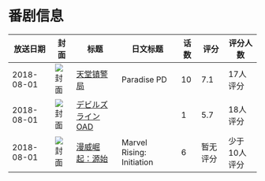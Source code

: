 # 番剧信息

|放送日期|封面|标题|日文标题|话数|评分|评分人数|
|---|---|---|---|---|---|---|
|2018-08-01|![封面](https://lain.bgm.tv/pic/cover/c/2d/68/259037_0yxUU.jpg)|[天堂镇警局](https://bangumi.tv/subject/259037)|Paradise PD|10|7.1|17人评分|
|2018-08-01|![封面](https://lain.bgm.tv/pic/cover/c/01/74/299378_h93nH.jpg)|[デビルズライン OAD](https://bangumi.tv/subject/299378)||1|5.7|18人评分|
|2018-08-01|![封面](https://lain.bgm.tv/pic/cover/c/ae/a1/258340_66yLD.jpg)|[漫威崛起：源始](https://bangumi.tv/subject/258340)|Marvel Rising: Initiation|6|暂无评分|少于10人评分|
